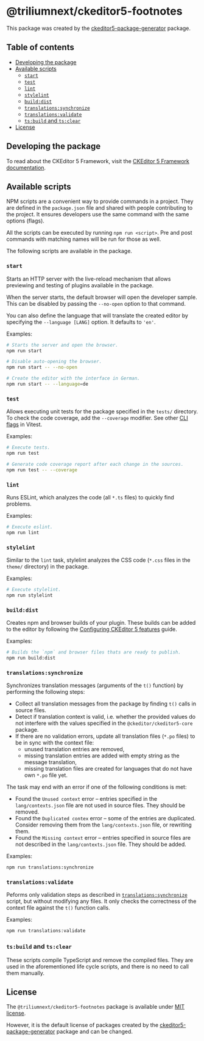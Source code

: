 @triliumnext/ckeditor5-footnotes
================================

This package was created by the [ckeditor5-package-generator](https://www.npmjs.com/package/ckeditor5-package-generator) package.

## Table of contents

* [Developing the package](#developing-the-package)
* [Available scripts](#available-scripts)
  * [`start`](#start)
  * [`test`](#test)
  * [`lint`](#lint)
  * [`stylelint`](#stylelint)
  * [`build:dist`](#builddist)
  * [`translations:synchronize`](#translationssynchronize)
  * [`translations:validate`](#translationsvalidate)
  * [`ts:build` and `ts:clear`](#tsbuild-and-tsclear)
* [License](#license)

## Developing the package

To read about the CKEditor 5 Framework, visit the [CKEditor 5 Framework documentation](https://ckeditor.com/docs/ckeditor5/latest/framework/index.html).

## Available scripts

NPM scripts are a convenient way to provide commands in a project. They are defined in the `package.json` file and shared with people contributing to the project. It ensures developers use the same command with the same options (flags).

All the scripts can be executed by running `npm run <script>`. Pre and post commands with matching names will be run for those as well.

The following scripts are available in the package.

### `start`

Starts an HTTP server with the live-reload mechanism that allows previewing and testing of plugins available in the package.

When the server starts, the default browser will open the developer sample. This can be disabled by passing the `--no-open` option to that command.

You can also define the language that will translate the created editor by specifying the `--language [LANG]` option. It defaults to `'en'`.

Examples:

```bash
# Starts the server and open the browser.
npm run start

# Disable auto-opening the browser.
npm run start -- --no-open

# Create the editor with the interface in German.
npm run start -- --language=de
```

### `test`

Allows executing unit tests for the package specified in the `tests/` directory. To check the code coverage, add the `--coverage` modifier. See other [CLI flags](https://vitest.dev/guide/cli.html) in Vitest.

Examples:

```bash
# Execute tests.
npm run test

# Generate code coverage report after each change in the sources.
npm run test -- --coverage
```

### `lint`

Runs ESLint, which analyzes the code (all `*.ts` files) to quickly find problems.

Examples:

```bash
# Execute eslint.
npm run lint
```

### `stylelint`

Similar to the `lint` task, stylelint analyzes the CSS code (`*.css` files in the `theme/` directory) in the package.

Examples:

```bash
# Execute stylelint.
npm run stylelint
```

### `build:dist`

Creates npm and browser builds of your plugin. These builds can be added to the editor by following the [Configuring CKEditor 5 features](https://ckeditor.com/docs/ckeditor5/latest/getting-started/setup/configuration.html) guide.

Examples:

```bash
# Builds the `npm` and browser files thats are ready to publish.
npm run build:dist
```

### `translations:synchronize`

Synchronizes translation messages (arguments of the `t()` function) by performing the following steps:

 * Collect all translation messages from the package by finding `t()` calls in source files.
 * Detect if translation context is valid, i.e. whether the provided values do not interfere with the values specified in the `@ckeditor/ckeditor5-core` package.
 * If there are no validation errors, update all translation files (`*.po` files) to be in sync with the context file:
   * unused translation entries are removed,
   * missing translation entries are added with empty string as the message translation,
   * missing translation files are created for languages that do not have own `*.po` file yet.

The task may end with an error if one of the following conditions is met:

* Found the `Unused context` error &ndash; entries specified in the `lang/contexts.json` file are not used in source files. They should be removed.
* Found the `Duplicated contex` error &ndash; some of the entries are duplicated. Consider removing them from the `lang/contexts.json` file, or rewriting them.
* Found the `Missing context` error &ndash; entries specified in source files are not described in the `lang/contexts.json` file. They should be added.

Examples:

```bash
npm run translations:synchronize
```

### `translations:validate`

Peforms only validation steps as described in [`translations:synchronize`](#translationssynchronize) script, but without modifying any files. It only checks the correctness of the context file against the `t()` function calls.

Examples:

```bash
npm run translations:validate
```

### `ts:build` and `ts:clear`

These scripts compile TypeScript and remove the compiled files. They are used in the aforementioned life cycle scripts, and there is no need to call them manually.

## License

The `@triliumnext/ckeditor5-footnotes` package is available under [MIT license](https://opensource.org/licenses/MIT).

However, it is the default license of packages created by the [ckeditor5-package-generator](https://www.npmjs.com/package/ckeditor5-package-generator) package and can be changed.
